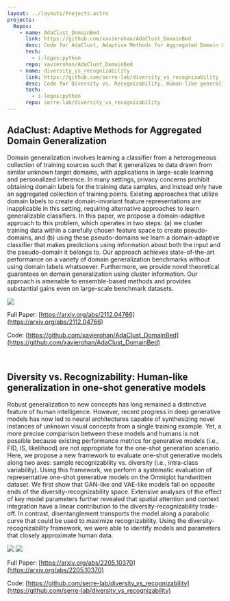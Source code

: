 ```yaml
---
layout: ../layouts/Projects.astro
projects:
  Repos:
    - name: AdaClust_DomainBed
      link: https://github.com/xavierohan/AdaClust_DomainBed
      desc: Code for AdaClust, Adaptive Methods for Aggregated Domain Generalization
      tech:
        - i-logos:python
      repo: xavierohan/AdaClust_DomainBed
    - name: diversity_vs_recognizability
      link: https://github.com/serre-lab/diversity_vs_recognizability
      desc: Code for Diversity vs. Recognizability, Human-like generalization in one-shot generative models
      tech:
        - i-logos:python
      repo: serre-lab/diversity_vs_recognizability
---
```



## AdaClust: Adaptive Methods for Aggregated Domain Generalization

Domain generalization involves learning a classifier from a heterogeneous collection of training sources such that it generalizes to data drawn from similar unknown target domains, with applications in large-scale learning and personalized inference. In many settings, privacy concerns prohibit obtaining domain labels for the training data samples, and instead only have an aggregated collection of training points. Existing approaches that utilize domain labels to create domain-invariant feature representations are inapplicable in this setting, requiring alternative approaches to learn generalizable classifiers. In this paper, we propose a domain-adaptive approach to this problem, which operates in two steps: (a) we cluster training data within a carefully chosen feature space to create pseudo-domains, and (b) using these pseudo-domains we learn a domain-adaptive classifier that makes predictions using information about both the input and the pseudo-domain it belongs to. Our approach achieves state-of-the-art performance on a variety of domain generalization benchmarks without using domain labels whatsoever. Furthermore, we provide novel theoretical guarantees on domain generalization using cluster information. Our approach is amenable to ensemble-based methods and provides substantial gains even on large-scale benchmark datasets.

<img src="/img/my_imgs/main_cvpr22_new.jpg" class="paper-images"/>

Full Paper: [https://arxiv.org/abs/2112.04766](https://arxiv.org/abs/2112.04766) 

Code: [https://github.com/xavierohan/AdaClust_DomainBed](https://github.com/xavierohan/AdaClust_DomainBed)

&nbsp;

## Diversity vs. Recognizability: Human-like generalization in one-shot generative models

Robust generalization to new concepts has long remained a distinctive feature of human intelligence. However, recent progress in deep generative models has now led to neural architectures capable of synthesizing novel instances of unknown visual concepts from a single training example. Yet, a more precise comparison between these models and humans is not possible because existing performance metrics for generative models (i.e., FID, IS, likelihood) are not appropriate for the one-shot generation scenario. Here, we propose a new framework to evaluate one-shot generative models along two axes: sample recognizability vs. diversity  (i.e., intra-class variability). Using this framework, we perform a systematic evaluation of representative one-shot generative models on the Omniglot handwritten dataset. We first show that GAN-like and VAE-like models fall on opposite ends of the diversity-recognizability space. Extensive analyses of the effect of key model parameters further revealed that spatial attention and context integration have a linear contribution to the diversity-recognizability trade-off. In contrast, disentanglement transports the model along a parabolic curve that could be used to maximize recognizability. Using the diversity-recognizability framework, we were able to identify models and parameters that closely approximate human data.

<img src="/img/my_imgs/Fig_serrelab_resized.png" class="paper-images"/>
<img src="/img/my_imgs/div_vs_rec2.png" class="paper-images"/>

Full Paper: [https://arxiv.org/abs/2205.10370](https://arxiv.org/abs/2205.10370) 

Code: [https://github.com/serre-lab/diversity_vs_recognizability](https://github.com/serre-lab/diversity_vs_recognizability)

